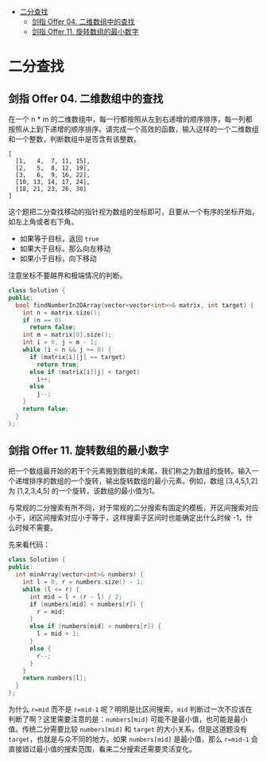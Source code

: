 - [二分查找](#二分查找)
  - [剑指 Offer 04. 二维数组中的查找](#剑指-offer-04-二维数组中的查找)
  - [剑指 Offer 11. 旋转数组的最小数字](#剑指-offer-11-旋转数组的最小数字)

# 二分查找

## 剑指 Offer 04. 二维数组中的查找

在一个 n * m 的二维数组中，每一行都按照从左到右递增的顺序排序，每一列都按照从上到下递增的顺序排序。请完成一个高效的函数，输入这样的一个二维数组和一个整数，判断数组中是否含有该整数。

```
[
  [1,   4,  7, 11, 15],
  [2,   5,  8, 12, 19],
  [3,   6,  9, 16, 22],
  [10, 13, 14, 17, 24],
  [18, 21, 23, 26, 30]
]
```

这个题把二分查找移动的指针视为数组的坐标即可，且要从一个有序的坐标开始，如左上角或者右下角。

- 如果等于目标，返回 `true`
- 如果大于目标，那么向左移动
- 如果小于目标，向下移动

注意坐标不要越界和极端情况的判断。

```cpp
class Solution {
public:
  bool findNumberIn2DArray(vector<vector<int>>& matrix, int target) {
    int n = matrix.size();
    if (n == 0)
      return false;
    int m = matrix[0].size();
    int i = 0, j = m - 1;
    while (i < n && j >= 0) {
      if (matrix[i][j] == target)
        return true;
      else if (matrix[i][j] < target)
        i++;
      else
        j--;
    }
    return false;
  }
};
```

## 剑指 Offer 11. 旋转数组的最小数字

把一个数组最开始的若干个元素搬到数组的末尾，我们称之为数组的旋转。输入一个递增排序的数组的一个旋转，输出旋转数组的最小元素。例如，数组 [3,4,5,1,2] 为 [1,2,3,4,5] 的一个旋转，该数组的最小值为1。  

与常规的二分搜索有所不同，对于常规的二分搜索有固定的模板，开区间搜索对应小于，闭区间搜索对应小于等于，这样搜索子区间时也能确定出什么时候 -1，什么时候不需要。

先来看代码：

```cpp
class Solution {
public:
  int minArray(vector<int>& numbers) {
    int l = 0, r = numbers.size() - 1;
    while (l <= r) {
      int mid = l + (r - l) / 2;
      if (numbers[mid] < numbers[r]) {
        r = mid;
      }
      else if (numbers[mid] > numbers[r]) {
        l = mid + 1;
      }
      else {
        r--;
      }
    }
    return numbers[l];
  }
};
```

为什么 `r=mid` 而不是 `r=mid-1` 呢？明明是比区间搜索，`mid` 判断过一次不应该在判断了啊？这里需要注意的是：`numbers[mid]` 可能不是最小值，也可能是最小值。传统二分需要比较 `numbers[mid]` 和 `target` 的大小关系，但是这道题没有 `target`，也就是与众不同的地方。如果 `numbers[mid]` 是最小值，那么 `r=mid-1` 会直接错过最小值的搜索范围，看来二分搜索还需要灵活变化。